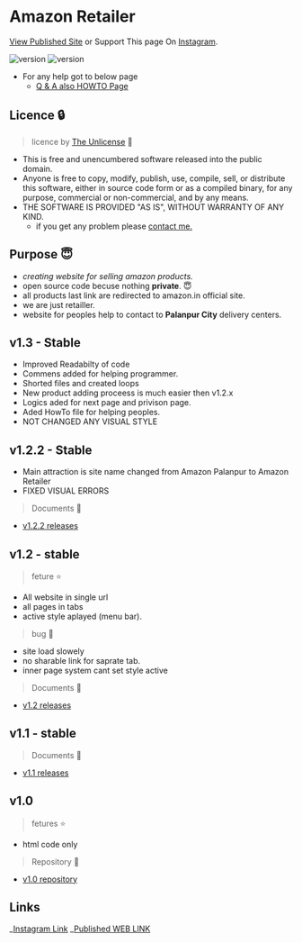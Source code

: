 # Amazon Retailer

[View Published Site](http://retailer.unaux.com/) or Support This page On [Instagram](http://instagram.com/amazon_palanpur/).

![version](https://img.shields.io/github/license/kaushalBhatol/amazon_palanpur)
![version](https://img.shields.io/badge/version-1.3-blue)

- For any help got to below page
  - [Q & A also HOWTO Page](HOWTO.md)

## Licence :lock:

> licence by [The Unlicense](https://github.com/KaushalBhatol/amazon_palanpur/blob/master/LICENSE) :key:

- This is free and unencumbered software released into the public domain.
- Anyone is free to copy, modify, publish, use, compile, sell, or distribute this software, either in source code form or as a compiled binary, for any purpose, commercial or non-commercial, and by any means.
- THE SOFTWARE IS PROVIDED "AS IS", WITHOUT WARRANTY OF ANY KIND.
  - if you get any problem please [contact me.](http://kaushal.my-style.in/contact/)

## Purpose :innocent:

- _creating website for selling amazon products._
- open source code becuse nothing **private**. :innocent:
- all products last link are redirected to amazon.in official site.
- we are just retailler.
- website for peoples help to contact to **Palanpur City** delivery centers.

## v1.3 - Stable

- Improved Readabilty of code
- Commens added for helping programmer.
- Shorted files and created loops
- New product adding proceess is much easier then v1.2.x
- Logics aded for next page and privison page.
- Aded HowTo file for helping peoples.
- NOT CHANGED ANY VISUAL STYLE

## v1.2.2 - Stable

- Main attraction is site name changed from Amazon Palanpur to Amazon Retailer
- FIXED VISUAL ERRORS

> Documents :file_folder:

- [v1.2.2 releases](https://github.com/KaushalBhatol/amazon_palanpur/releases/tag/v1.2.2)

## v1.2 - stable

> feture :star:

- All website in single url
- all pages in tabs
- active style aplayed (menu bar).

> bug :bug:

- site load slowely
- no sharable link for saprate tab.
- inner page system cant set style active

> Documents :file_folder:

- [v1.2 releases](https://github.com/KaushalBhatol/amazon_palanpur/releases/tag/v1.2)

## v1.1 - stable

> Documents :file_folder:

- [v1.1 releases](https://github.com/KaushalBhatol/amazon_palanpur/releases/tag/v1.1)

## v1.0

> fetures :star:

- html code only

> Repository :file_folder:

- [v1.0 repository](https://github.com/KaushalBhatol/amazon-palanpur-html)

## Links

_[Instagram Link](http://instagram.com/amazon_palanpur/)
_[Published WEB LINK](http://retailer.unaux.com/)
